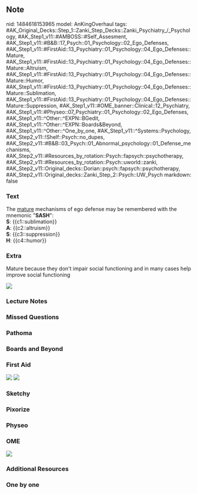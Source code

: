 ## Note
nid: 1484618153965
model: AnKingOverhaul
tags: #AK_Original_Decks::Step_1::Zanki_Step_Decks::Zanki_Psychiatry_/_Psychology, #AK_Step1_v11::#AMBOSS::#Self_Assesment, #AK_Step1_v11::#B&B::17_Psych::01_Psychology::02_Ego_Defenses, #AK_Step1_v11::#FirstAid::13_Psychiatry::01_Psychology::04_Ego_Defenses::Mature, #AK_Step1_v11::#FirstAid::13_Psychiatry::01_Psychology::04_Ego_Defenses::Mature::Altruism, #AK_Step1_v11::#FirstAid::13_Psychiatry::01_Psychology::04_Ego_Defenses::Mature::Humor, #AK_Step1_v11::#FirstAid::13_Psychiatry::01_Psychology::04_Ego_Defenses::Mature::Sublimation, #AK_Step1_v11::#FirstAid::13_Psychiatry::01_Psychology::04_Ego_Defenses::Mature::Suppression, #AK_Step1_v11::#OME_banner::Clinical::12_Psychiatry, #AK_Step1_v11::#Physeo::07_Psychiatry::01_Psychology::02_Ego_Defenses, #AK_Step1_v11::^Other::^EXPN::BGedit, #AK_Step1_v11::^Other::^EXPN::Boards&Beyond, #AK_Step1_v11::^Other::^One_by_one, #AK_Step1_v11::^Systems::Psychology, #AK_Step2_v11::!Shelf::Psych::no_dupes, #AK_Step2_v11::#B&B::03_Psych::01_Abnormal_psychology::01_Defense_mechanisms, #AK_Step2_v11::#Resources_by_rotation::Psych::fapsych::psychotherapy, #AK_Step2_v11::#Resources_by_rotation::Psych::uworld::zanki, #AK_Step2_v11::Original_decks::Dorian::psych::fapsych::psychotherapy, #AK_Step2_v11::Original_decks::Zanki_Step_2::Psych::UW_Psych
markdown: false

### Text
<div>
  The <u>mature</u> mechanisms of ego defense may be remembered
  with the mnemonic "<b>SASH</b>":
</div>
<div style="centerbox">
  <div class="mnemonics">
    <div>
      <b>S</b>: {{c1::sublimation}}
    </div>
    <div>
      <b>A</b>: {{c2::altruism}}
    </div>
    <div>
      <b>S</b>: {{c3::suppression}}
    </div>
    <div>
      <b>H</b>: {{c4::humor}}
    </div>
  </div>
</div>

### Extra
Mature because they don't impair social functioning and in many
cases help improve social functioning
<div><img src="paste-13219909337089.jpg"></div>

### Lecture Notes


### Missed Questions


### Pathoma


### Boards and Beyond


### First Aid
<img src="tmpuPzaHK.png"> <img src="tmphzVZ2s.png">

### Sketchy


### Pixorize


### Physeo


### OME
<div class="ome-widget">
  <a href=
  "https://onlinemeded.org/spa/psychiatry?ref=anki"><img src=
  "_OME_AnkiFlashcards_Topic_6.png"></a>
</div>

### Additional Resources


### One by one

